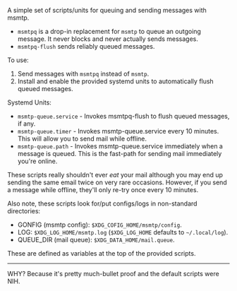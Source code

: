 A simple set of scripts/units for queuing and sending messages with msmtp.

* `msmtpq` is a drop-in replacement for `msmtp` to queue an outgoing
  message. It never blocks and never actually sends messages.
* `msmtpq-flush` sends reliably queued messages.

To use:

1. Send messages with `msmtpq` instead of `msmtp`.
2. Install and enable the provided systemd units to automatically flush queued
   messages.
   
Systemd Units:

* `msmtp-queue.service` - Invokes msmtpq-flush to flush queued messages, if any.
* `msmtp-queue.timer` - Invokes msmtp-queue.service every 10 minutes. This will
  allow you to send mail while offline.
* `msmtp-queue.path` - Invokes msmtp-queue.service immediately when a message is
  queued. This is the fast-path for sending mail immediately you're online.
  
These scripts really shouldn't ever *eat* your mail although you may end up
sending the same email twice on very rare occasions. However, if you send a
message while offline, they'll only re-try once every 10 minutes.

Also note, these scripts look for/put configs/logs in non-standard directories:

* GONFIG (msmtp config): `$XDG_COFIG_HOME/msmtp/config`.
* LOG: `$XDG_LOG_HOME/msmtp.log` (`$XDG_LOG_HOME` defaults to `~/.local/log`).
* QUEUE_DIR (mail queue): `$XDG_DATA_HOME/mail.queue`.

These are defined as variables at the top of the provided scripts.

---

WHY? Because it's pretty much-bullet proof and the default scripts were NIH.
